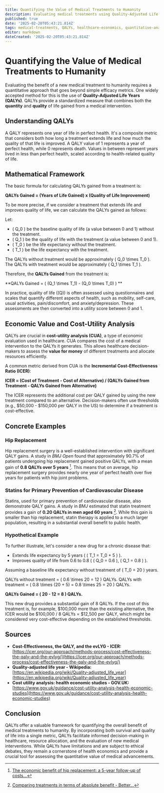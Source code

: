 ```yaml
---
title: Quantifying the Value of Medical Treatments to Humanity
description: Evaluating medical treatments using Quality-Adjusted Life Years (QALYs) to measure both quantity and quality of life improvements.
published: true
date: '2025-02-20T05:43:21.814Z'
tags: medical-treatments, QALYs, healthcare-economics, quantitative-analysis
editor: markdown
dateCreated: '2025-02-20T05:43:21.814Z'
---
```

# Quantifying the Value of Medical Treatments to Humanity

Evaluating the benefit of a new medical treatment to humanity requires a quantitative approach that goes beyond simple efficacy metrics.  One widely accepted method for this is the use of **Quality-Adjusted Life Years (QALYs)**. QALYs provide a standardized measure that combines both the **quantity** and **quality** of life gained from a medical intervention.

## Understanding QALYs

A QALY represents one year of life in perfect health.  It's a composite metric that considers both how long a treatment extends life and how much the quality of that life is improved.  A QALY value of 1 represents a year of perfect health, while 0 represents death.  Values in between represent years lived in less than perfect health, scaled according to health-related quality of life.

## Mathematical Framework

The basic formula for calculating QALYs gained from a treatment is:

**QALYs Gained = (Years of Life Gained) x (Quality of Life Improvement)**

To be more precise, if we consider a treatment that extends life and improves quality of life, we can calculate the QALYs gained as follows:

Let:
-  \( Q_0 \) be the baseline quality of life (a value between 0 and 1) without the treatment.
-  \( Q_1 \) be the quality of life with the treatment (a value between 0 and 1).
-  \( T_0 \) be the life expectancy without the treatment.
-  \( T_1 \) be the life expectancy with the treatment.

The QALYs without treatment would be approximately \( Q_0 \times T_0 \).
The QALYs with treatment would be approximately \( Q_1 \times T_1 \).

Therefore, the **QALYs Gained** from the treatment is:

**QALYs Gained =  \( (Q_1 \times T_1) - (Q_0 \times T_0) \) **

In practice, quality of life (\(Q\)) is often assessed using questionnaires and scales that quantify different aspects of health, such as mobility, self-care, usual activities, pain/discomfort, and anxiety/depression. These assessments are then converted into a utility score between 0 and 1.

## Economic Value and Cost-Utility Analysis

QALYs are crucial in **cost-utility analysis (CUA)**, a type of economic evaluation used in healthcare. CUA compares the cost of a medical intervention to the QALYs it generates.  This allows healthcare decision-makers to assess the **value for money** of different treatments and allocate resources efficiently.

A common metric derived from CUA is the **Incremental Cost-Effectiveness Ratio (ICER)**:

**ICER = (Cost of Treatment - Cost of Alternative) / (QALYs Gained from Treatment - QALYs Gained from Alternative)**

The ICER represents the additional cost per QALY gained by using the new treatment compared to an alternative.  Decision-makers often use thresholds (e.g., $50,000 - $150,000 per QALY in the US) to determine if a treatment is cost-effective.

## Concrete Examples

### Hip Replacement

Hip replacement surgery is a well-established intervention with significant QALY gains. A study in *BMJ Open* found that approximately 90.7% of patients undergoing hip replacement gained positive QALYs, with a mean gain of **0.8 QALYs over 5 years** [^1]. This means that on average, hip replacement surgery provides nearly one year of perfect health over five years for patients with hip joint problems.

[^1]: [The economic benefit of hip replacement: a 5-year follow-up of costs...](https://bmjopen.bmj.com/content/2/3/e000752)

### Statins for Primary Prevention of Cardiovascular Disease

Statins, used for primary prevention of cardiovascular disease, also demonstrate QALY gains. A study in *BMJ* estimated that statin treatment provides a gain of **0.20 QALYs in men aged 60 years** [^2]. While this gain is smaller than hip replacement, statin therapy is applied to a much larger population, resulting in a substantial overall benefit to public health.

[^2]: [Comparing treatments in terms of absolute benefit - Better...](https://www.ncbi.nlm.nih.gov/books/NBK426103/)


### Hypothetical Example

To further illustrate, let's consider a new drug for a chronic disease that:

- Extends life expectancy by 5 years ( \( T_1 = T_0 + 5 \) ).
- Improves quality of life from 0.6 to 0.8 ( \( Q_0 = 0.6 \), \( Q_1 = 0.8 \) ).

Assuming a baseline life expectancy without treatment of \( T_0 = 20 \) years.

QALYs without treatment = \( 0.6 \times 20 = 12 \) QALYs.
QALYs with treatment = \( 0.8 \times (20 + 5) = 0.8 \times 25 = 20 \) QALYs.

**QALYs Gained = \( 20 - 12 = 8 \) QALYs.**

This new drug provides a substantial gain of 8 QALYs.  If the cost of this treatment is, for example, $100,000 more than the existing alternative, the ICER would be $100,000 / 8 QALYs = $12,500 per QALY, which might be considered very cost-effective depending on the established thresholds.

## Sources

- **Cost-Effectiveness, the QALY, and the evLYG - ICER:** [https://icer.org/our-approach/methods-process/cost-effectiveness-the-qaly-and-the-evlyg/](https://icer.org/our-approach/methods-process/cost-effectiveness-the-qaly-and-the-evlyg/)
- **Quality-adjusted life year - Wikipedia:** [https://en.wikipedia.org/wiki/Quality-adjusted_life_year](https://en.wikipedia.org/wiki/Quality-adjusted_life_year)
- **Cost utility analysis: health economic studies - GOV.UK:** [https://www.gov.uk/guidance/cost-utility-analysis-health-economic-studies](https://www.gov.uk/guidance/cost-utility-analysis-health-economic-studies)

## Conclusion

QALYs offer a valuable framework for quantifying the overall benefit of medical treatments to humanity. By incorporating both survival and quality of life into a single metric, QALYs facilitate informed decision-making in healthcare, resource allocation, and the evaluation of new medical interventions.  While QALYs have limitations and are subject to ethical debates, they remain a cornerstone of health economics and provide a crucial tool for assessing the quantitative value of medical advancements.
